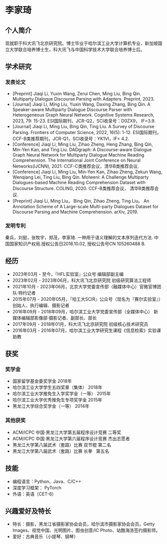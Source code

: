 # 李家琦

## 个人简介

现就职于科大讯飞北京研究院。博士毕业于哈尔滨工业大学计算机专业，新加坡国立大学联合培养博士生，科大讯飞与中国科学技术大学联合培养博士后。

## 学术研究

### 发表论文

* [Preprint] Jiaqi Li, Yuxin Wang, Zerui Chen, Ming Liu, Bing Qin. Multiparty Dialogue Discourse Parsing with Adapters. Preprint, 2023.
* [Journal] Jiaqi Li, Ming Liu, Yuxin Wang, Daxing Zhang, Bing Qin. A Speaker-aware Multiparty Dialogue Discourse Parser with Heterogeneous Graph Neural Network. Cognitive Systems Research, 2023, 79: 15-23. ESI国际期刊，JCR-Q2，SCI收录号：D0ZX9， IF=3.9.
* [Journal] Jiaqi Li, Ming Liu, Bing Qin, Ting Liu. A Survey of Discourse Parsing. Frontiers of Computer Science, 2022, 16(5): 1-12. ESI国际期刊，CCF-B类推荐期刊，JCR-Q1，SCI收录号：YK1VI，IF= 4.2.
* [Conference] Jiaqi Li, Ming Liu, Zihao Zheng, Heng Zhang, Bing Qin, Min-Yen Kan, and
Ting Liu. DADgraph: A Discourse-aware Dialogue Graph Neural Network for Multiparty Dialogue Machine Reading Comprehension. The International Joint Conference on Neural Networks(IJCNN), 2021. CCF-C类推荐会议，清华B类推荐会议.
* [Conference] Jiaqi Li, Ming Liu, Min-Yen Kan, Zihao Zheng, Zekun Wang, Wenqiang Lei, Ting Liu, Bing Qin. Molweni: A Challenge Multiparty Dialogues-based Machine Reading Comprehension Dataset with Discourse Structure. COLING, 2020. CCF-B类推荐会议， 清华B类推荐会议.
* [Preprint] Jiaqi Li, Ming Liu， Bing Qin, Zihao Zheng, Ting Liu。 An Annotation Scheme of A Large-scale Multi-party Dialogues Dataset for Discourse Parsing and Machine Comprehension. arXiv, 2019.

### 发明专利

秦兵，刘挺，张牧宇，郑茂，李家琦. 一种用于语义理解的文本序列迭代方法. 中国国家知识产权局.授权公告日2018.10.02, 授权公告号CN 105260488 B.

## 经历

* 2023年03月 - 至今，『HFL实验室』公众号 编辑部副主编 
* 2023年02月 - 2023年06月，科大讯飞北京研究院 初级研究算法工程师 
* 2021年10月 - 2023年06月，北京大学党委宣传部（融媒体中心）官微官博团队·特约记者 
* 2015年07月 - 2020年05月，『哈工大SCIR』公众号（现名为『赛尔实验室』）创始人、执行编辑、摄影记者 
* 2016年09月 - 2018年09月，哈尔滨工业大学党委宣传部（全媒体中心） 新媒体编辑部影像部·摄影记者、副部长、部长 
* 2017年09月 - 2018年01月，科大讯飞北京研究院 初级核心技术研究员 
* 2016年03月 - 2016年07月，哈尔滨工业大学研究生课程《信息检索》实验课助教

## 获奖

### 奖学金

* 国家留学基金委奖学金 2018年
* 哈尔滨工业大学学生五四奖章（集体） 2018年
* 哈尔滨工业大学推免生入学奖学金（一等） 2015年
* 哈尔滨工业大学优秀推免生专项奖学金 2015年
* 黑龙江大学综合奖学金（一等） 2014年

### 其他获奖

* ACM/ICPC 中国·黑龙江大学第五届程序设计竞赛 二等奖
* ACM/ICPC 中国·黑龙江大学第六届程序设计竞赛 杰出志愿者
* 黑龙江大学第八届武术（套路）比赛 双节棍 第二名
* 黑龙江大学第八届武术（套路）比赛 长拳   第五名

## 技能

* 编程语言：Python、Java、C/C++
* 深度学习框架： PyTorch
* 外语：英语（CET-6）

## 兴趣爱好及特长

* 特长：摄影，黑龙江省摄影家协会会员，哈尔滨市摄影家协会会员。Getty Images、视觉中国、光明图片、图虫创意/IC  Photo、站酷海洛签约摄影师。
* 爱好：古典音乐（小提琴、钢琴）
